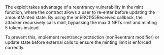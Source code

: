 The exploit takes advantage of a reentrancy vulnerability in the mint function, where the contract allows a user to re-enter before updating the amountMinted state. By using the onERC1155Received callback, the attacker recursively calls mint, bypassing the max 3 NFTs limit and minting 5 tokens instead.

To prevent this, implement reentrancy protection (nonReentrant modifier) or update state before external calls to ensure the minting limit is enforced correctly.
